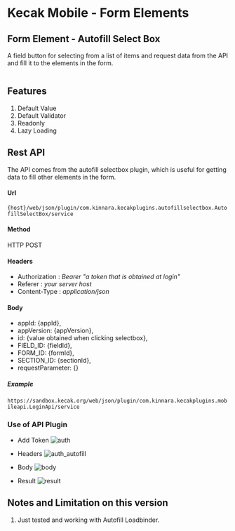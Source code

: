 # Kecak Mobile - Form Elements #

## Form Element - Autofill Select Box ##
A field button for selecting from a list of items and request data from the API and fill it to the elements in the form.

<img src="https://raw.githubusercontent.com/kinnara-digital-studio/kecak-workflow/master/docs/assets/mobile-form-elemnts/textfield.png" alt="" />

## Features

1. Default Value
2. Default Validator
3. Readonly
4. Lazy Loading


## Rest API
The API comes from the autofill selectbox plugin, which is useful for getting data to fill other elements in the form.

#### Url ####
`{host}/web/json/plugin/com.kinnara.kecakplugins.autofillselectbox.AutofillSelectBox/service`

#### Method ####
HTTP POST

#### Headers ####
* Authorization : *Bearer "a token that is obtained at login"*
* Referer : *your server host*
* Content-Type : *application/json*

#### Body ####
* appId: {appId},
* appVersion: {appVersion},
* id: {value obtained when clicking selectbox},
* FIELD_ID: {fieldId},
* FORM_ID: {formId},
* SECTION_ID: {sectionId},
* requestParameter: {}

##### Example #####
`https://sandbox.kecak.org/web/json/plugin/com.kinnara.kecakplugins.mobileapi.LoginApi/service`

### Use of API Plugin ###
- Add Token
![auth](https://user-images.githubusercontent.com/63091778/106728909-86794780-663f-11eb-9ddd-bf9c99ee99c0.png)

- Headers
![auth_autofill](https://user-images.githubusercontent.com/63091778/106729081-b9bbd680-663f-11eb-8a14-b975ca195326.png)

- Body
 ![body](https://user-images.githubusercontent.com/63091778/106729244-dc4def80-663f-11eb-8658-b7fd40c523e2.png)
 
- Result
![result](https://user-images.githubusercontent.com/63091778/106729331-ee2f9280-663f-11eb-9196-3ad9a76bcd91.png)






## Notes and Limitation on this version
1. Just tested and working with Autofill Loadbinder.
